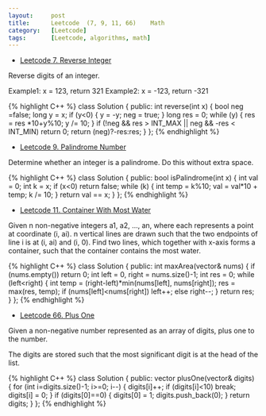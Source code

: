 ```yaml
---
layout:     post
title:      Leetcode  (7, 9, 11, 66)	Math
category:   [Leetcode] 
tags:		[Leetcode, algorithms, math]
---
```


* [Leetcode 7. Reverse Integer](https://leetcode.com/problems/reverse-integer/)

Reverse digits of an integer.

Example1: x = 123, return 321
Example2: x = -123, return -321

{% highlight C++ %}
class Solution {
public:
    int reverse(int x) {
        bool neg =false;
        long y = x;
        if (y<0)
        {
             y = -y;
             neg = true;
        }
        long res = 0;
        while (y)
        {
            res = res *10+y%10;
            y /= 10;
        }
        if (!neg && res > INT_MAX || neg && -res < INT_MIN)
            return 0;
        return (neg)?-res:res;
    }
}; 
{% endhighlight %}

* [Leetcode 9. Palindrome Number](https://leetcode.com/problems/palindrome-number/)

Determine whether an integer is a palindrome. Do this without extra space.

{% highlight C++ %}
class Solution {
public:
    bool isPalindrome(int x) {
        int val = 0;
        int k = x;
        if (x<0)    return false;
        while (k) {
            int temp = k%10;
            val = val*10 + temp;
            k /= 10;
        }
        return val == x;
    }
};
{% endhighlight %}

* [Leetcode 11. Container With Most Water](https://leetcode.com/problems/container-with-most-water/)

Given n non-negative integers a1, a2, ..., an, where each represents a point at coordinate (i, ai). n vertical lines are drawn such that the two endpoints of line i is at (i, ai) and (i, 0). Find two lines, which together with x-axis forms a container, such that the container contains the most water.

{% highlight C++ %}
class Solution {
public:
    int maxArea(vector<int>& nums) {
        if (nums.empty())   return 0;
        int left = 0, right = nums.size()-1;
        int res = 0;
        while (left<right) {
            int temp = (right-left)*min(nums[left], nums[right]);
            res = max(res, temp);
            if (nums[left]<nums[right]) left++;
            else    right--;
        }
        return res;
    }
};
{% endhighlight %}

* [Leetcode 66. Plus One](https://leetcode.com/problems/plus-one/)

Given a non-negative number represented as an array of digits, plus one to the number.

The digits are stored such that the most significant digit is at the head of the list.

{% highlight C++ %}
class Solution {
public:
    vector<int> plusOne(vector<int>& digits) {
       for (int i=digits.size()-1; i>=0; i--) {
           digits[i]++;
           if (digits[i]<10) break;
           digits[i] = 0;
       }
       if (digits[0]==0) {
           digits[0] = 1;
           digits.push_back(0);
       }
       return digits;
    }
};
{% endhighlight %}